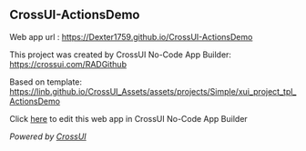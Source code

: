## CrossUI-ActionsDemo
Web app url : https://Dexter1759.github.io/CrossUI-ActionsDemo

This project was created by CrossUI No-Code App Builder: https://crossui.com/RADGithub

Based on template: https://linb.github.io/CrossUI_Assets/assets/projects/Simple/xui_project_tpl_ActionsDemo

Click [here](https://crossui.com/RADGithub/#!from=github&owner=Dexter1759&repo=CrossUI-ActionsDemo) to edit this web app in CrossUI No-Code App Builder

<i>Powered by [CrossUI](https://crossui.com)</i>

